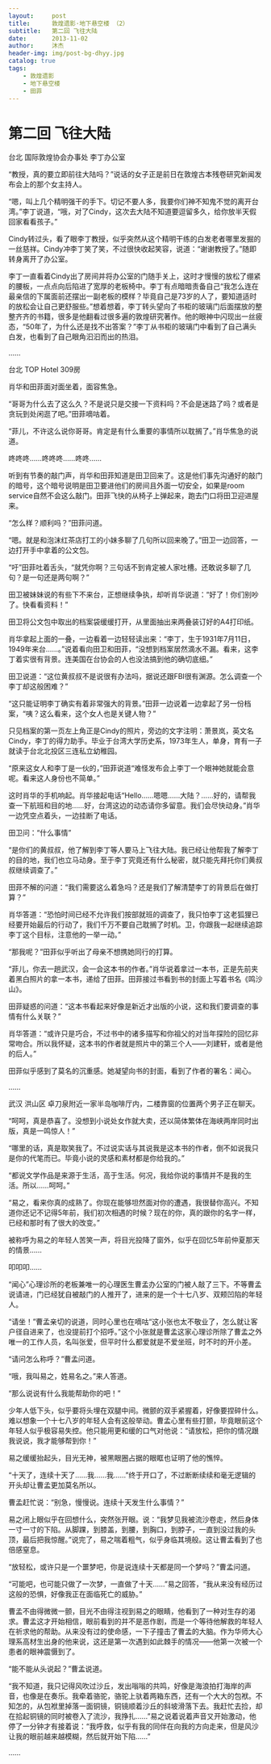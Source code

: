 ```yaml
---
layout:     post
title:      敦煌遗影·地下悬空楼 （2）
subtitle:   第二回 飞往大陆
date:       2013-11-02
author:     沐杰
header-img: img/post-bg-dhyy.jpg
catalog: true
tags:
    - 敦煌遗影
    - 地下悬空楼
    - 田菲
---
```

# 第二回 飞往大陆

台北 国际敦煌协会办事处 李丁办公室

“教授，真的要立即前往大陆吗？”说话的女子正是前日在敦煌古本残卷研究新闻发布会上的那个女主持人。

“嗯，叫上几个精明强干的手下。切记不要人多，我要你们神不知鬼不觉的离开台湾。”李丁说道，“哦，对了Cindy，这次去大陆不知道要逗留多久，给你放半天假回家看看孩子。”

Cindy转过头，看了眼李丁教授，似乎突然从这个精明干练的白发老者哪里发掘的一丝慈祥。Cindy冲李丁笑了笑，不过很快收起笑容，说道：“谢谢教授了。”随即转身离开了办公室。

李丁一直看着Cindy出了房间并将办公室的门随手关上，这时才慢慢的放松了绷紧的腰板，一点点向后陷进了宽厚的老板椅中。李丁有点暗暗责备自己“我怎么连在最亲信的下属面前还摆出一副老板的模样？毕竟自己是73岁的人了，要知道适时的放松会让自己更舒服些。”想着想着，李丁转头望向了书柜的玻璃门后面摆放的整整齐齐的书籍，很多是他翻看过很多遍的敦煌研究著作。他的眼神中闪现出一丝疲态，“50年了，为什么还是找不出答案？”李丁从书柜的玻璃门中看到了自己满头白发，也看到了自己眼角汩汩而出的热泪。

……

台北 TOP Hotel 309房

肖华和田菲面对面坐着，面容焦急。

“哥哥为什么去了这么久？不是说只是交接一下资料吗？不会是迷路了吗？或者是贪玩到处闲逛了吧。”田菲嘀咕着。

“菲儿，不许这么说你哥哥。肯定是有什么重要的事情所以耽搁了。”肖华焦急的说道。

咚咚咚……咚咚咚……咚咚……

听到有节奏的敲门声，肖华和田菲知道是田卫回来了。这是他们事先沟通好的敲门的暗号，这个暗号说明是田卫要进他们的房间且外面一切安全，如果是room service自然不会这么敲门。田菲飞快的从椅子上弹起来，跑去门口将田卫迎进屋来。

“怎么样？顺利吗？”田菲问道。

“嗯。就是和泡沫红茶店打工的小妹多聊了几句所以回来晚了。”田卫一边回答，一边打开手中拿着的公文包。

“吁”田菲吐着舌头，“就凭你啊？三句话不到肯定被人家吐槽。还敢说多聊了几句？是一句还是两句啊？”

田卫被妹妹说的有些下不来台，正想继续争执，却听肖华说道：“好了！你们别吵了。快看看资料！”

田卫将公文包中取出的档案袋缓缓打开，从里面抽出来两叠装订好的A4打印纸。

肖华拿起上面的一叠，一边看着一边轻轻读出来：“李丁，生于1931年7月11日，1949年来台……。”说着看向田卫和田菲，“没想到档案居然滴水不漏。看来，这李丁着实很有背景。连美国在台协会的人也没法搞到他的确切底细。”

田卫说道：“这位黄叔叔不是说很有办法吗，据说还跟FBI很有渊源。怎么调查一个李丁却这般困难？”

“这只能证明李丁确实有着非常强大的背景。”田菲一边说着一边拿起了另一份档案，“咦？这么看来，这个女人也是关键人物？”

只见档案的第一页左上角正是Cindy的照片，旁边的文字注明：萧景岚，英文名Cindy，李丁的得力助手。毕业于台湾大学历史系，1973年生人，单身，育有一子就读于台北北投区三连私立幼稚园。

“原来这女人和李丁是一伙的，”田菲说道“难怪发布会上李丁一个眼神她就能会意呢。看来这人身份也不简单。”

这时肖华的手机响起。肖华接起电话“Hello……嗯嗯……大陆？……好的，请帮我查一下航班和目的地……好，台湾这边的动态请你多留意。我们会尽快动身。”肖华一边凭空点着头，一边挂断了电话。

田卫问：“什么事情”

“是你们的黄叔叔，他了解到李丁等人要马上飞往大陆。我已经让他帮我了解李丁的目的地，我们也立马动身。至于李丁究竟还有什么秘密，就只能先拜托你们黄叔叔继续调查了。”

田菲不解的问道：“我们需要这么着急吗？还是我们了解清楚李丁的背景后在做打算？”

肖华答道：“恐怕时间已经不允许我们按部就班的调查了，我只怕李丁这老狐狸已经要开始最后的行动了，我们千万不要自己耽搁了时机。卫，你跟我一起继续追踪李丁这个目标，注意他的一举一动。”

“那我呢？”田菲似乎听出了母亲不想携她同行的打算。

“菲儿，你去一趟武汉，会一会这本书的作者。”肖华说着拿过一本书，正是先前夹着黑白照片的拿一本书，递给了田菲。田菲接过书看到书的封面上写着书名《鸣沙山》。

田菲疑惑的问道：“这本书看起来好像是新近才出版的小说，这和我们要调查的事情有什么关联？”

肖华答道：“或许只是巧合，不过书中的诸多描写和你祖父的对当年探险的回忆非常吻合。所以我怀疑，这本书的作者就是照片中的第三个人——刘建轩，或者是他的后人。”

田菲似乎感到了莫名的沉重感。她凝望向书的封面，看到了作者的署名：闻心。

……

武汉 洪山区 卓刀泉附近一家半岛咖啡厅内，二楼靠窗的位置两个男子正在聊天。

“呵呵，真是恭喜了。没想到小说处女作就大卖，还以简体繁体在海峡两岸同时出版，真是一鸣惊人！”

“哪里的话，真是取笑我了。不过说实话与其说我是这本书的作者，倒不如说我只是你的代笔而已。毕竟小说的灵感和素材都是你给我的。”

“都说文学作品是来源于生活，高于生活。何况，我给你说的事情并不是我的生活。所以……呵呵。”

“易之，看来你真的成熟了。你现在能够坦然面对你的遭遇，我很替你高兴。不知道你还记不记得5年前，我们初次相遇的时候？现在的你，真的跟你的名字一样，已经和那时有了很大的改变。”

被称呼为易之的年轻人苦笑一声，将目光投降了窗外，似乎在回忆5年前仲夏那天的情景……

叩叩叩……

“闻心”心理诊所的老板兼唯一的心理医生曹孟办公室的门被人敲了三下。不等曹孟说请进，门已经犹自被敲门的人推开了，进来的是一个十七八岁、双颊凹陷的年轻人。

“请坐！”曹孟亲切的说道，同时心里也在嘀咕“这小张也太不敬业了，怎么就让客户径自进来了，也没提前打个招呼。”这个小张就是曹孟这家心理诊所除了曹孟之外唯一的工作人员，名叫张爱，但平时什么都爱就是不爱坐班，时不时的开小差。

“请问怎么称呼？”曹孟问道。

“哦，我叫易之，姓易名之。”来人答道。

“那么说说有什么我能帮助你的吧！”

少年人低下头，似乎要将头埋在双腿中间。微颤的双手紧握着，好像要捏碎什么。难以想象一个十七八岁的年轻人会有这般举动。曹孟心里有些打颤，毕竟眼前这个年轻人似乎极容易失控。他只能用更和缓的口气对他说：“请放松，把你的情况跟我说说，我才能够帮到你！”

易之缓缓抬起头，目光无神，被黑眼圈占据的眼眶也证明了他的憔悴。

“十天了，连续十天了……我……我……”终于开口了，不过断断续续和毫无逻辑的开头却让曹孟更加莫名所以。

曹孟赶忙说：“别急，慢慢说。连续十天发生什么事情？”

易之闭上眼似乎在回想什么，突然张开眼。说：“我梦见我被流沙卷走，然后身体一寸一寸的下陷。从脚踝，到膝盖，到腰，到胸口，到脖子，一直到没过我的头顶，最后把我惊醒。”说完了，易之喘着粗气，似乎身临其境般。这让曹孟看到了也倍感窒息。

“放轻松，或许只是一个噩梦吧，你是说连续十天都是同一个梦吗？”曹孟问道。

“可能吧，也可能只做了一次梦，一直做了十天……”易之回答，“我从来没有经历过这般的恐惧，好像我正在面临死亡的威胁。”

曹孟不由得微微一颤，目光不由得注视到易之的眼睛，他看到了一种对生存的渴求。曹孟这才开始相信，眼前看到的并不是恶作剧，而是一个等待他解救的年轻人在祈求他的帮助。从来没有过的使命感，一下子撞击了曹孟的大脑。作为华师大心理系高材生出身的他来说，这还是第一次遇到如此棘手的情况——他第一次被一个患者的眼神震慑到了。

“能不能从头说起？”曹孟说道。

“我不知道，我只记得风吹过沙丘，发出嗡嗡的共鸣，好像是海浪拍打海岸的声音，也像是在奏乐。我牵着骆驼，骆驼上驮着两箱东西，还有一个大大的包袱。不知怎的，从包袱里掉落一面铜镜，铜镜顺着沙丘的斜坡滑落下去。我赶忙去捡，却在拾起铜镜的同时被卷入了流沙，我挣扎……”易之说着说着声音又开始激动，他停了一分钟才有接着说：“我呼救，似乎有我的同伴在向我的方向走来，但是风沙让我的眼前越来越模糊，然后就开始下陷……”

……


